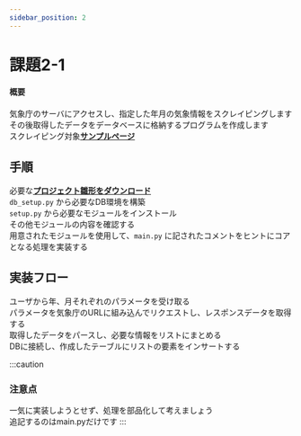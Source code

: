 ```yaml
---
sidebar_position: 2
---
```


# 課題2-1

#### 概要
気象庁のサーバにアクセスし、指定した年月の気象情報をスクレイピングします  
その後取得したデータをデータベースに格納するプログラムを作成します  
スクレイピング対象[**サンプルページ**](https://www.data.jma.go.jp/stats/etrn/view/daily_s1.php?prec_no=44&block_no=47662&year=2000&month=1&day=1&view=)

## 手順

必要な[**プロジェクト雛形をダウンロード**](./files/scraping_weather.zip)  
`db_setup.py` から必要なDB環境を構築  
`setup.py` から必要なモジュールをインストール  
その他モジュールの内容を確認する  
用意されたモジュールを使用して、`main.py` に記されたコメントをヒントにコアとなる処理を実装する  

## 実装フロー

ユーザから年、月それぞれのパラメータを受け取る  
パラメータを気象庁のURLに組み込んでリクエストし、レスポンスデータを取得する  
取得したデータをパースし、必要な情報をリストにまとめる  
DBに接続し、作成したテーブルにリストの要素をインサートする  


:::caution
### 注意点
一気に実装しようとせず、処理を部品化して考えましょう  
追記するのはmain.pyだけです
:::


